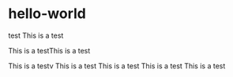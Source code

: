 # hello-world
test
This is a test

This is a testThis is a test

This is a testv
This is a test
This is a test
This is a test
This is a test
